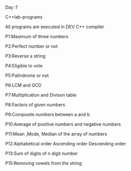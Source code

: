 Day :1

C++lab-programs

All programs are executed in DEV C++ compiler

P1:Maximum of three numbers

P2:Perfect number or not

P3:Reverse a string

P4:Eligible to vote

P5:Palindrome or not

P6:LCM and GCD

P7:Multiplication and Divison table

P8:Factors of given numbers

P9:Composite numbers between a and b

P10:Average of positive numbers and negative numbers

P11:Mean ,Mode, Median of the array of numbers

P12:Alphabetical order
     Ascending order
     Descending order
     
P13:Sum of digits of n digit number

P15:Removing vowels from the string
